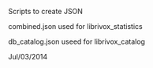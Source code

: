 Scripts to create JSON

combined.json used for librivox_statistics

db_catalog.json useed for librivox_catalog

Jul/03/2014

